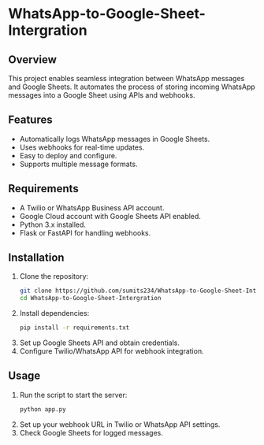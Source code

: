 # WhatsApp-to-Google-Sheet-Intergration


## Overview
This project enables seamless integration between WhatsApp messages and Google Sheets. It automates the process of storing incoming WhatsApp messages into a Google Sheet using APIs and webhooks.

## Features
- Automatically logs WhatsApp messages in Google Sheets.
- Uses webhooks for real-time updates.
- Easy to deploy and configure.
- Supports multiple message formats.

## Requirements
- A Twilio or WhatsApp Business API account.
- Google Cloud account with Google Sheets API enabled.
- Python 3.x installed.
- Flask or FastAPI for handling webhooks.

## Installation
1. Clone the repository:
   ```bash
   git clone https://github.com/sumits234/WhatsApp-to-Google-Sheet-Intergration.git
   cd WhatsApp-to-Google-Sheet-Intergration
   ```
2. Install dependencies:
   ```bash
   pip install -r requirements.txt
   ```
3. Set up Google Sheets API and obtain credentials.
4. Configure Twilio/WhatsApp API for webhook integration.

## Usage
1. Run the script to start the server:
   ```bash
   python app.py
   ```
2. Set up your webhook URL in Twilio or WhatsApp API settings.
3. Check Google Sheets for logged messages.





